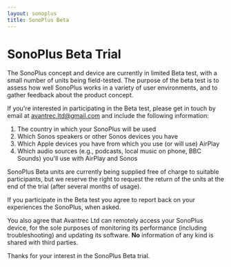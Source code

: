 ```yaml
---
layout: sonoplus
title: SonoPlus Beta
---
```


# SonoPlus Beta Trial

The SonoPlus concept and device are currently in limited Beta test, with a small number of units being field-tested. The purpose of the beta test is to assess how well SonoPlus works in a variety of user environments, and to gather feedback about the product concept.

If you're interested in participating in the Beta test, please get in touch by email at <a href="mailto:avantrec.ltd@gmail.com">avantrec.ltd@gmail.com</a> and include the following information:

1. The country in which your SonoPlus will be used
2. Which Sonos speakers or other Sonos devices you have
3. Which Apple devices you have from which you use (or will use) AirPlay
4. Which audio sources (e.g., podcasts, local music on phone, BBC Sounds) you'll use with AirPlay and Sonos

SonoPlus Beta units are currently being supplied free of charge to suitable participants, but we reserve the right to request the return of the units at the end of the trial (after several months of usage).

If you participate in the Beta test you agree to report back on your experiences the SonoPlus, when asked.

You also agree that Avantrec Ltd can remotely access your SonoPlus device, for the sole purposes of monitoring its performance (including troubleshooting) and updating its software. **No** information of any kind is shared with third parties.

Thanks for your interest in the SonoPlus Beta trial.
